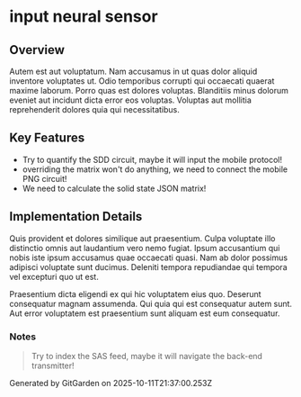 # input neural sensor

## Overview
Autem est aut voluptatum. Nam accusamus in ut quas dolor aliquid inventore voluptates ut. Odio temporibus corrupti qui occaecati quaerat maxime laborum. Porro quas est dolores voluptas. Blanditiis minus dolorum eveniet aut incidunt dicta error eos voluptas. Voluptas aut mollitia reprehenderit dolores quia qui necessitatibus.

## Key Features
- Try to quantify the SDD circuit, maybe it will input the mobile protocol!
- overriding the matrix won't do anything, we need to connect the mobile PNG circuit!
- We need to calculate the solid state JSON matrix!

## Implementation Details
Quis provident et dolores similique aut praesentium. Culpa voluptate illo distinctio omnis aut laudantium vero nemo fugiat. Ipsum accusantium qui nobis iste ipsum accusamus quae occaecati quasi. Nam ab dolor possimus adipisci voluptate sunt ducimus. Deleniti tempora repudiandae qui tempora vel excepturi quo ut est.
 Praesentium dicta eligendi ex qui hic voluptatem eius quo. Deserunt consequatur magnam assumenda. Qui quia qui est consequatur autem sunt. Aut error voluptatem est praesentium sunt aliquam est eum consequatur.

### Notes
> Try to index the SAS feed, maybe it will navigate the back-end transmitter!

Generated by GitGarden on 2025-10-11T21:37:00.253Z